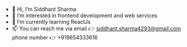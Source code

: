 - 👋 Hi, I’m Siddhant Sharma
- 👀 I’m interested in frontend development and web services
- 🌱 I’m currently learning ReactJs
- 📫 You can reach me via email 👉 siddhant.sharma4293@gmail.com 
                          phone number 👉	+919654333616

